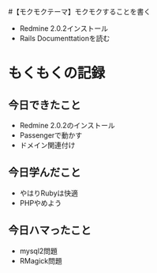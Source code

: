 #【モクモクテーマ】モクモクすることを書く
* Redmine 2.0.2インストール
* Rails Documenttationを読む

# もくもくの記録
## 今日できたこと
* Redmine 2.0.2のインストール
* Passengerで動かす
* ドメイン関連付け

## 今日学んだこと
* やはりRubyは快適
* PHPやめよう

## 今日ハマったこと
* mysql2問題
* RMagick問題
